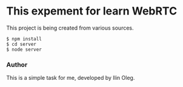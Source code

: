 # This expement for learn WebRTC

This project is being created from various sources.


````
$ npm install
$ cd server
$ node server
````


### Author

This is a simple task for me,
developed by Ilin Oleg.

